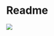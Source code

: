 # Readme

![](https://github-profile-summary-cards.vercel.app/api/cards/profile-details?username=mercy34mercy&theme=vue)

